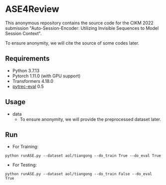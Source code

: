 # ASE4Review

This anonymous repository contains the source code for the CIKM 2022 submission "Auto-Session-Encoder: Utilizing Invisible Sequences to Model Session Context".

To ensure anonymity, we will cite the source of some codes later.

## Requirements
- Python 3.7.13 <br>
- Pytorch 1.11.0 (with GPU support) <br>
- Transformers 4.18.0 <br>
- [pytrec-eval](https://pypi.org/project/pytrec-eval/) 0.5  

## Usage
- data 
  - To ensure anonymity, we will provide the preprocessed dataset later.

## Run
- For Training:
```
python runASE.py --dataset aol/tiangong --do_train True --do_eval True
```
- For Testing:
```
python runASE.py --dataset aol/tiangong --do_train False --do_eval True
```
